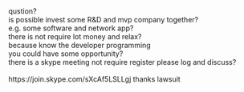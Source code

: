 <br>
<br>
<br>
<br>
<br>
<br>
<br>
<br>
<br>
<br>
<br>
<br>
<br>
<br>
<br>
<br>
<br>
<br>
qustion?<br>
is possible invest some R&D and mvp company together?<br>
e.g. some software and network app? <br>
there is not require lot money and relax?<br>
because know the developer programming<br>
you could have some opportunity?<br>
there is a skype meeting not require register please log and discuss?<br>
<br>
https://join.skype.com/sXcAf5LSLLgj
thanks lawsuit<br>
<br>
<br>
